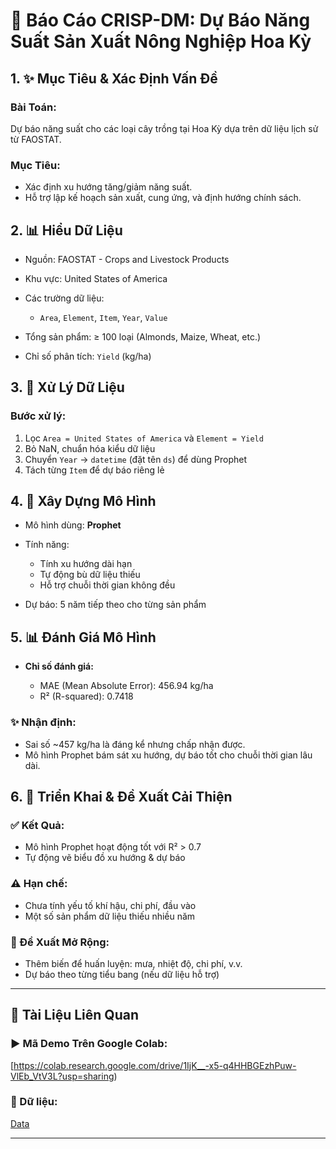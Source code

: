 # 📃 Báo Cáo CRISP-DM: Dự Báo Năng Suất Sản Xuất Nông Nghiệp Hoa Kỳ

## 1. ✨ Mục Tiêu & Xác Định Vấn Đề

### Bài Toán:

Dự báo năng suất cho các loại cây trồng tại Hoa Kỳ dựa trên dữ liệu lịch sử từ FAOSTAT.

### Mục Tiêu:

* Xác định xu hướng tăng/giảm năng suất.
* Hỗ trợ lập kế hoạch sản xuất, cung ứng, và định hướng chính sách.

## 2. 📊 Hiểu Dữ Liệu

* Nguồn: FAOSTAT - Crops and Livestock Products
* Khu vực: United States of America
* Các trường dữ liệu:

  * `Area`, `Element`, `Item`, `Year`, `Value`
* Tổng sản phẩm: ≥ 100 loại (Almonds, Maize, Wheat, etc.)
* Chỉ số phân tích: `Yield` (kg/ha)

## 3. 🔧 Xử Lý Dữ Liệu

### Bước xử lý:

1. Lọc `Area = United States of America` và `Element = Yield`
2. Bỏ NaN, chuẩn hóa kiểu dữ liệu
3. Chuyển `Year` → `datetime` (đặt tên `ds`) để dùng Prophet
4. Tách từng `Item` để dự báo riêng lẻ

## 4. 🧠 Xây Dựng Mô Hình

* Mô hình dùng: **Prophet**
* Tính năng:

  * Tính xu hướng dài hạn
  * Tự động bù dữ liệu thiếu
  * Hỗ trợ chuỗi thời gian không đều
* Dự báo: 5 năm tiếp theo cho từng sản phẩm

## 5. 📊 Đánh Giá Mô Hình

* **Chỉ số đánh giá:**

  * MAE (Mean Absolute Error): 456.94 kg/ha
  * R² (R-squared): 0.7418

### ✨ Nhận định:

* Sai số \~457 kg/ha là đáng kể nhưng chấp nhận được.
* Mô hình Prophet bám sát xu hướng, dự báo tốt cho chuỗi thời gian lâu dài.

## 6. 🚀 Triển Khai & Đề Xuất Cải Thiện

### ✅ Kết Quả:

* Mô hình Prophet hoạt động tốt với R² > 0.7
* Tự động vẽ biểu đồ xu hướng & dự báo

### ⚠️ Hạn chế:

* Chưa tính yếu tố khí hậu, chi phí, đầu vào
* Một số sản phẩm dữ liệu thiếu nhiều năm

### 🔄 Đề Xuất Mở Rộng:

* Thêm biến để huấn luyện: mưa, nhiệt độ, chi phí, v.v.
* Dự báo theo từng tiểu bang (nếu dữ liệu hỗ trợ)

---

## 📄 Tài Liệu Liên Quan

### ▶️ Mã Demo Trên Google Colab:

[https://colab.research.google.com/drive/1IjK__-x5-q4HHBGEzhPuw-VlEb_VtV3L?usp=sharing)

### 🔗 Dữ liệu:

[Data](https://raw.githubusercontent.com/daivph/AI/refs/heads/main/FAOSTAT_Crops_and_Livestock_Products.csv)

---
